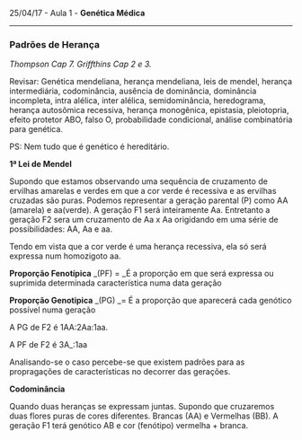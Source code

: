 25/04/17 - Aula 1 - **Genética Médica**

---

### Padrões de Herança

_Thompson Cap 7.  Griffthins Cap 2 e 3._

Revisar: Genética mendeliana, herança mendeliana, leis de mendel, herança intermediária, codominância, ausência de dominância, dominância incompleta, intra alélica, inter alélica, semidominância, heredograma, herança autosômica recessiva, herança monogênica, epistasia, pleiotopria, efeito protetor ABO, falso O, probabilidade condicional, análise combinatória para genética.

PS: Nem tudo que é genético é hereditário.

**1ª Lei de Mendel**

Supondo que estamos observando uma sequência de cruzamento de ervilhas amarelas e verdes em que a cor verde é recessiva e as ervilhas cruzadas são puras. Podemos representar a geração parental \(P\) como AA \(amarela\) e aa\(verde\). A geração F1 será inteiramente Aa. Entretanto a geração F2 sera um cruzamento de Aa x Aa origidando em uma série de possibilidades: AA, Aa  e aa.

Tendo em vista que a cor verde é uma herança recessiva, ela só será expressa num homozigoto aa.

**Proporção Fenotípica** _\(PF\) = _É a proporção em que será expressa ou suprimida determinada característica numa data geração

**Proporção Genotipica** _\(PG\) _= É a proporção que aparecerá cada genótico possível numa geração

A PG de F2 é 1AA:2Aa:1aa. 

A PF de F2 é 3A\_:1aa

Analisando-se o caso percebe-se que existem padrões para as propragações de características no decorrer das gerações.

**Codominância**

Quando duas heranças se expressam juntas. Supondo que cruzaremos duas flores puras de cores diferentes. Brancas \(AA\) e Vermelhas \(BB\). A geração F1 terá genótico AB e cor \(fenótipo\) vermelha + branca.




